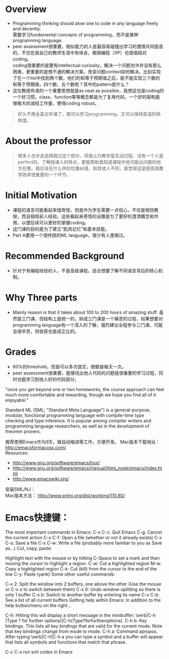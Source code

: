 # Overview  
* Programming thinking should alow one to code in any language freely and decently.  
需要学习fundamental concepts of programming，而不是某种programming language.  
* peer assessment很重要，相似能力的人是最容易碰撞出学习的激情共同提高的，不仅在我自己的教师生涯中有体会，极限编程（XP）也提倡结对coding。  
coding很重要的是要有intellectual curiosity，解决一个问题也许并没有那么困难，更重要的是想不通的解决方案，改变问题context如何解决。比如实现了在一个list中找到两个数，他们的和等于预期值之后，能不能实现三个数的和等于预期值，四个数、五个数呢？其中的pattern是什么？ 
* 这位教授传递的一个重要思想就是as neat as possible，我想这也是coding的一个好习惯。class，function等等概念都是为了复用代码，一个好的架构能够极大的减轻工作量，使得coding robust。   
> 好久不用全英文听课了，既可以学习programming，又可以保持英语的熟练度。  

# About the professor  
> 很多人也许会选择跳过这个部分，但我认为教学是互动过程，没有一个人是perfect的，了解授课人的特点，更能帮助我知道课程中他可能出问题的地方在哪，我应该在什么样的位置纠错，和其他人不同，我觉得这是提高我教学效率很重要的一个环节。  

# Initial Motivation  
* 课程的语言可能看起来很奇怪，但是作为学生需要一点信心，不仅是相信教授，而且相信前人经验。这些看起来奇怪的设置是为了更好的澄清概念和作用，以便后续可以更好的掌握coding。  
* 这门课的目的是为了建立“肌肉记忆”和基本技能。  
* Part A要用一个很传统的ML language，很少有人使用过。  

# Recommended Background  
* 针对于有编程经验的人，不是高级课程，适合想要了解不同语言背后的核心机制。  

# Why Three parts  
* Mainly reason is that it takes about 100 to 200 hours of amazing stuff. 虽然是三门课，但结构上是统一的，拆成三门课是一个痛苦的过程，如果想要对programming language有一个深入的了解，强烈建议全程参与三门课，可能会很辛苦，但收获也是成正比的。  

# Grades  
* 80%的threshold，但是可以多次提交，限额是每天一次。  
* peer assessment很重要，能够找出他人代码的问题是很重要的学习过程，同时也能学习到他人好的代码部分。  

"once you get beyond one or two homeworks, the course approach can feel much more comfortable and rewarding, though we hope you find all of it enjoyable."  

Standard ML (SML; "Standard Meta Language") is a general-purpose, modular, functional programming language with compile-time type checking and type inference. It is popular among compiler writers and programming language researchers, as well as in the development of theorem provers.  

推荐使用Emacs作为IDE，做自动缩进等工作，方便开发。
Mac版本下载地址：http://emacsformacosx.com/.  
Resources:  
- http://www.gnu.org/software/emacs/tour/  
- http://www.gnu.org/software/emacs/manual/html_node/emacs/index.html   
- http://www.emacswiki.org/  

安装SML/NJ：  
Mac版本方法： http://www.smlnj.org/dist/working/110.80/


# Emacs快捷键：  
The most important commands in Emacs:
C-x C-c: Quit Emacs
C-g: Cancel the current action
C-x C-f: Open a file (whether or not it already exists)
C-x C-s: Save a file
C-x C-w: Write a file (probably more familiar to you as Save as...)
Cut, copy, paste:

Highlight text with the mouse or by hitting C-Space to set a mark and then moving the cursor to highlight a region.
C-w: Cut a highlighted region
M-w: Copy a highlighted region
C-k: Cut (kill) from the cursor to the end of the line
C-y: Paste (yank)
Some other useful commands:

C-x 2: Split the window into 2 buffers, one above the other (Use the mouse or C-x o to switch between them)
C-x 0: Undo window-splitting so there is only 1 buffer
C-x b: Switch to another buffer by entering its name
C-x C-b: See a list of all current buffers
Getting help within Emacs: In addition to the help button/menu on the right...

C-h: Hitting this will display a short message in the minibuffer: \verb|C-h (Type ? for further options)|C-h(Type?forfurtheroptions).
C-h b: Key bindings. This lists all key bindings that are valid for the current mode. Note that key bindings change from mode to mode.
C-h a: Command apropos. After typing \verb|C-h|C-h a you can type a symbol and a buffer will appear that lists all symbols and functions that match that phrase.

C-c C-s run sml codes in Emacs  
